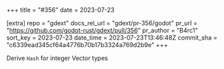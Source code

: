 +++
title = "#356"
date = 2023-07-23

[extra]
repo = "gdext"
docs_rel_url = "gdext/pr-356/godot"
pr_url = "https://github.com/godot-rust/gdext/pull/356"
pr_author = "B4rc1"
sort_key = 2023-07-23
date_time = 2023-07-23T13:46:48Z
commit_sha = "c6339ead345cf64a4776b70b17b3324a769d2b9e"
+++

Derive `Hash` for integer Vector types

